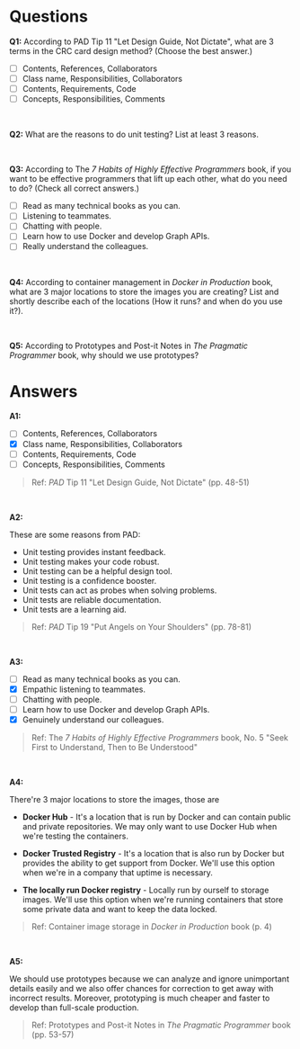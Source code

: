 # Questions

**Q1:** According to PAD Tip 11 "Let Design Guide, Not Dictate", what are 3 terms in the CRC card design method? (Choose the best answer.)

- [ ] Contents, References, Collaborators
- [ ] Class name, Responsibilities, Collaborators
- [ ] Contents, Requirements, Code
- [ ] Concepts, Responsibilities, Comments

</br>

**Q2:** What are the reasons to do unit testing? List at least 3 reasons.

</br>

**Q3:** According to The *7 Habits of Highly Effective Programmers* book, if you want to be effective programmers that lift up each other, what do you need to do? (Check all correct answers.)

- [ ] Read as many technical books as you can.
- [ ] Listening to teammates.
- [ ] Chatting with people.
- [ ] Learn how to use Docker and develop Graph APIs.
- [ ] Really understand the colleagues.

</br>

**Q4:** According to container management in *Docker in Production* book, what are 3 major locations to store the images you are creating? List and shortly describe each of the locations (How it runs? and when do you use it?).

</br>

**Q5:** According to Prototypes and Post-it Notes in *The Pragmatic Programmer* book, why should we use prototypes?


# Answers

**A1:**
- [ ] Contents, References, Collaborators
- [x] Class name, Responsibilities, Collaborators
- [ ] Contents, Requirements, Code
- [ ] Concepts, Responsibilities, Comments

> Ref: *PAD* Tip 11 "Let Design Guide, Not Dictate" (pp. 48-51)

</br>

**A2:**

These are some reasons from PAD:
- Unit testing provides instant feedback.
- Unit testing makes your code robust.
- Unit testing can be a helpful design tool.
- Unit testing is a confidence booster.
- Unit tests can act as probes when solving problems.
- Unit tests are reliable documentation.
- Unit tests are a learning aid.

> Ref: *PAD* Tip 19 "Put Angels on Your Shoulders" (pp. 78-81)

</br>

**A3:**
- [ ] Read as many technical books as you can.
- [x] Empathic listening to teammates.
- [ ] Chatting with people.
- [ ] Learn how to use Docker and develop Graph APIs.
- [x] Genuinely understand our colleagues.

> Ref: The *7 Habits of Highly Effective Programmers* book, No. 5 "Seek First to Understand, Then to Be Understood"

</br>

**A4:**

There're 3 major locations to store the images, those are

- **Docker Hub** - It's a location that is run by Docker and can contain public and private repositories. We may only want to use Docker Hub when we're testing the containers.

- **Docker Trusted Registry** - It's a location that is also run by Docker but provides the ability to get support from Docker. We'll use this option when we're in a company that uptime is necessary.

- **The locally run Docker registry** - Locally run by ourself to storage images. We'll use this option when we're running containers that store some private data and want to keep the data locked.

> Ref: Container image storage in *Docker in Production* book (p. 4)

</br>

**A5:**

We should use prototypes because we can analyze and ignore unimportant details easily and we also offer chances for correction to get away with incorrect results. Moreover, prototyping is much cheaper and faster to develop than full-scale production.

> Ref: Prototypes and Post-it Notes in *The Pragmatic Programmer* book (pp. 53-57)
